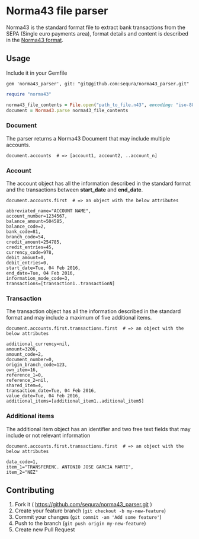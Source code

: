 # Norma43 file parser

Norma43 is the standard format file to extract bank transactions from the SEPA (Single euro payments area), format details and content is described in the [Norma43 format](https://github.com/sequra/norma43_parser/blob/master/doc/cuaderno_43_-_junio_2012.pdf). 

## Usage

Include it in your Gemfile
```
gem 'norma43_parser', git: "git@github.com:sequra/norma43_parser.git"
```


```ruby
require "norma43"

norma43_file_contents = File.open("path_to_file.n43", encoding: "iso-8859-1")
document = Norma43.parse norma43_file_contents
```

### Document

The parser returns a Norma43 Document that may include multiple accounts.

```
document.accounts  # => [account1, account2, ..account_n]
```

### Account 

The account object has all the information described in the standard format and the transactions between **start_date** and **end_date**.

```
document.accounts.first  # => an object with the below attributes
```

```
abbreviated_name="ACCOUNT NAME",
account_number=1234567,
balance_amount=504585,
balance_code=2,
bank_code=81,
branch_code=54,
credit_amount=254785,
credit_entries=45,
currency_code=978,
debit_amount=0,
debit_entries=0,
start_date=Tue, 04 Feb 2016,
end_date=Tue, 04 Feb 2016,
information_mode_code=3,
transactions=[transaction1..transactionN]
```

### Transaction

The transaction object has all the information described in the standard format and may include a maximum of five additional items.

```
document.accounts.first.transactions.first  # => an object with the below attributes
```

```
additional_currency=nil,
amount=3206,
amount_code=2,
document_number=0,
origin_branch_code=123,
own_item=16,
reference_1=0,
reference_2=nil,
shared_item=4,
transaction_date=Tue, 04 Feb 2016,
value_date=Tue, 04 Feb 2016,
additional_items=[additional_item1..aditional_item5]
```

### Additional items

The additional item object has an identifier and two free text fields that may include or not relevant information


```
document.accounts.first.transactions.first  # => an object with the below attributes
```

```
data_code=1,
item_1="TRANSFERENC. ANTONIO JOSE GARCIA MARTI",
item_2="NEZ"
```

## Contributing

1. Fork it ( https://github.com/sequra/norma43_parser.git )
2. Create your feature branch (`git checkout -b my-new-feature`)
3. Commit your changes (`git commit -am 'Add some feature'`)
4. Push to the branch (`git push origin my-new-feature`)
5. Create new Pull Request
